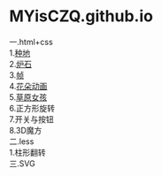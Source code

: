 # MYisCZQ.github.io

一.html+css</br>
  1.<a href="http://MYisCZQ.github.io/1.html+css/农业作品/index.html">种地</a></br>
  2.<a href="http://MYisCZQ.github.io/1.html+css/炉石/炉石作品/炉石.html">炉石</a></br>
  3.<a href="http://MYisCZQ.github.io/1.html+css/动画/4.0.html">帧</a></br> 
  4.<a href="http://MYisCZQ.github.io/1.html+css/动画/4.0.html">花朵动画</a></br>
  5.<a href="http://MYisCZQ.github.io/1.html+css/动画/5.1.html">草原女孩</a></br>
  6.<a herf="http://MYisCZQ.github.io/1.html+css/3D正方形转动/5.3.html">正方形旋转</a></br>
  7.<a herf="http://MYisCZQ.github.io/1.html+css/开关按钮/2.3.html">开关与按钮</a></br>
  8.<a herf="http://MYisCZQ.github.io/1.html+css/3D魔方转动/3D.html">3D魔方</a></br>
二.less</br>
  1.<a herf="http://MYisCZQ.github.io/2.less/翻转/4.0.html">柱形翻转</a></br>
三.SVG


